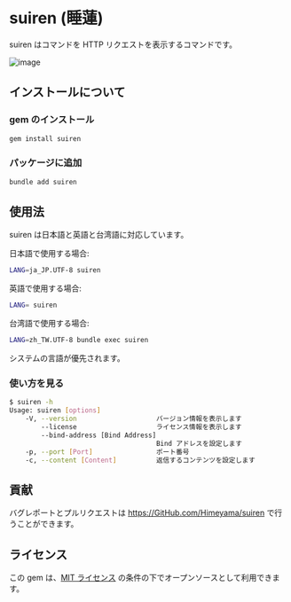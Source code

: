 # suiren (睡蓮)
suiren はコマンドを HTTP リクエストを表示するコマンドです。

![image](https://github.com/Himeyama/suiren/assets/39254183/7d373c5a-8bc9-4f15-ae79-c49333f5e649)

## インストールについて
### gem のインストール

```bash
gem install suiren
```

### パッケージに追加
```bash
bundle add suiren
```

## 使用法
suiren は日本語と英語と台湾語に対応しています。

日本語で使用する場合:

```bash
LANG=ja_JP.UTF-8 suiren
```

英語で使用する場合:

```bash
LANG= suiren
```

台湾語で使用する場合:

```bash
LANG=zh_TW.UTF-8 bundle exec suiren
```

システムの言語が優先されます。

### 使い方を見る
```bash
$ suiren -h
Usage: suiren [options]
    -V, --version                    バージョン情報を表示します
        --license                    ライセンス情報を表示します
        --bind-address [Bind Address]
                                     Bind アドレスを設定します
    -p, --port [Port]                ポート番号
    -c, --content [Content]          返信するコンテンツを設定します
```

## 貢献

バグレポートとプルリクエストは https://GitHub.com/Himeyama/suiren で行うことができます。

## ライセンス

この gem は、[MIT ライセンス](https://opensource.org/licenses/MIT) の条件の下でオープンソースとして利用できます。
